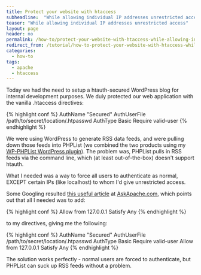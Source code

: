 ```yaml
---
title: Protect your website with htaccess
subheadline:  "While allowing individual IP addresses unrestricted access"
teaser: "While allowing individual IP addresses unrestricted access"
layout: page
header: no
permalink: /how-to/protect-your-website-with-htaccess-while-allowing-individual-ip-addresses-unrestricted-access/
redirect_from: /tutorial/how-to-protect-your-website-with-htaccess-while-allowing-individual-ip-addresses-unrestricted-access/
categories:
  - how-to
tags:
  - apache
  - htaccess
---
```

Today we had the need to setup a htauth-secured WordPress blog for internal development purposes. We duly protected our web application with the vanilla .htaccess directives:<!--more-->

{% highlight conf %}
AuthName "Secured"
AuthUserFile /path/to/secret/location/.htpasswd
AuthType Basic
Require valid-user
{% endhighlight %}

We were using WordPress to generate RSS data feeds, and were pulling down those feeds into PHPList (we combined the two products using my <a title="WP-PHPList" href="../../project/wp-phplist" target="_blank">WP-PHPList WordPress plugin</a>). The problem was, PHPList pulls in RSS feeds via the command line, which (at least out-of-the-box) doesn't support htauth.

What I needed was a way to force all users to authenticate as normal, EXCEPT certain IPs (like localhost) to whom I'd give unrestricted access.

Some Googling resulted <a title="Article on conditional HTAuth access" href="http://www.askapache.com/htaccess/apache-authentication-in-htaccess.html#allow-conditional" target="_blank">this useful article</a> at <a title="AskApache.com" href="http://www.askapache.com/" target="_blank">AskApache.com</a>, which points out that all I needed was to add:

{% highlight conf %}
Allow from 127.0.0.1
Satisfy Any
{% endhighlight %}

to my directives, giving me the following:

{% highlight conf %}
AuthName "Secured"
AuthUserFile /path/to/secret/location/.htpasswd
AuthType Basic
Require valid-user
Allow from 127.0.0.1
Satisfy Any
{% endhighlight %}

The solution works perfectly - normal users are forced to authenticate, but PHPList can suck up RSS feeds without a problem.
